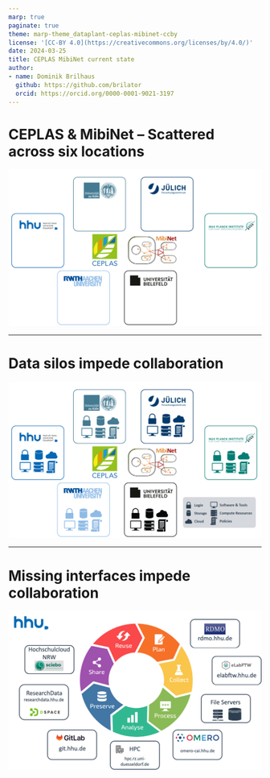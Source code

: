 ```yaml
---
marp: true
paginate: true
theme: marp-theme_dataplant-ceplas-mibinet-ccby
license: '[CC-BY 4.0](https://creativecommons.org/licenses/by/4.0/)'
date: 2024-03-25
title: CEPLAS MibiNet current state
author:
- name: Dominik Brilhaus
  github: https://github.com/brilator
  orcid: https://orcid.org/0000-0001-9021-3197
---
```


# CEPLAS & MibiNet &ndash; Scattered across six locations

![w:800](./../../../public/images-tm/mibinet/ceplas-mibinet-data-fragmentation00.drawio.png)

---

# Data silos impede collaboration

![w:800](./../../../public/images-tm/mibinet/ceplas-mibinet-data-fragmentation01.drawio.png)

---


# Missing interfaces impede collaboration

![w:800](./../../../public/images-tm/ceplas/hhu-services-withoutdatahub.drawio.png)
